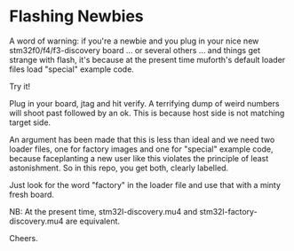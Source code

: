 # Flashing Newbies

A word of warning: if you're a newbie and you plug in your nice new
stm32f0/f4/f3-discovery board ... or several others ... and things get
strange with flash, it's because at the present time muforth's default
loader files load "special" example code.

Try it!

Plug in your board, jtag and hit verify.  A terrifying dump of weird
numbers will shoot past followed by an ok.  This is because host side is
not matching target side.

An argument has been made that this is less than ideal and we need two
loader files, one for factory images and one for "special" example code,
because faceplanting a new user like this violates the principle of
least astonishment.  So in this repo, you get both, clearly labelled.

Just look for the word "factory" in the loader file and use that with a
minty fresh board.

NB: At the present time, stm32l-discovery.mu4 and
stm32l-factory-discovery.mu4 are equivalent.

Cheers.
